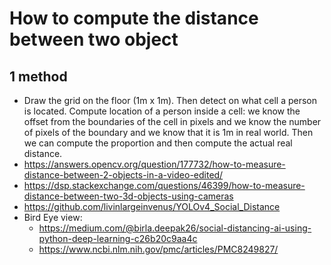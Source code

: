 # How to compute the distance between two object 

## 1 method 

- Draw the grid on the floor (1m x 1m). Then detect on what cell a person is located. Compute location of a person inside a cell: we know the offset from the boundaries of the cell in pixels and we know the number of pixels of the boundary and we know that it is 1m in real world. Then we can compute the proportion and then compute the actual real distance.  
- https://answers.opencv.org/question/177732/how-to-measure-distance-between-2-objects-in-a-video-edited/
- https://dsp.stackexchange.com/questions/46399/how-to-measure-distance-between-two-3d-objects-using-cameras
- https://github.com/livinlargeinvenus/YOLOv4_Social_Distance
- Bird Eye view: 
  - https://medium.com/@birla.deepak26/social-distancing-ai-using-python-deep-learning-c26b20c9aa4c
  - https://www.ncbi.nlm.nih.gov/pmc/articles/PMC8249827/